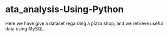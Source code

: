 # ata_analysis-Using-Python
Here we have give a dataset regarding a pizza shop, and we retrieve useful data using MySQL. 
